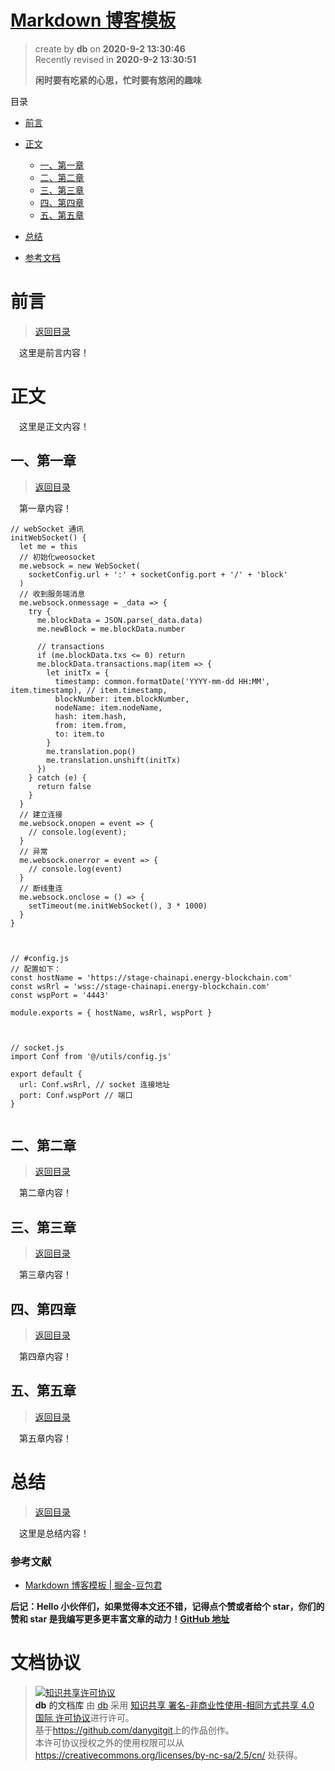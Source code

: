 # [Markdown 博客模板](https://github.com/danygitgit/document-library)

> create by **db** on **2020-9-2 13:30:46**  
> Recently revised in **2020-9-2 13:30:51**
>
> **闲时要有吃紧的心思，忙时要有悠闲的趣味**

<a id="catalog">目录</a>

- [前言](#preface)
- [正文](#main-body)

  - [一、第一章](#chapter-1)
  - [二、第二章](#chapter-2)
  - [三、第三章](#chapter-3)
  - [四、第四章](#chapter-4)
  - [五、第五章](#chapter-5)

- [总结](#summary)

- [参考文档](#reference-documents)

# <a  id="preface">前言</a>

> [返回目录](#catalog)

&emsp;这里是前言内容！

# <a  id="main-body">正文</a>

&emsp;这里是正文内容！

## <a  id="chapter-1">一、第一章</a>

> [返回目录](#catalog)

&emsp;第一章内容！
```JS
// webSocket 通讯
initWebSocket() {
  let me = this
  // 初始化weosocket
  me.websock = new WebSocket(
    socketConfig.url + ':' + socketConfig.port + '/' + 'block'
  )
  // 收到服务端消息
  me.websock.onmessage = _data => {
    try {
      me.blockData = JSON.parse(_data.data)
      me.newBlock = me.blockData.number

      // transactions
      if (me.blockData.txs <= 0) return
      me.blockData.transactions.map(item => {
        let initTx = {
          timestamp: common.formatDate('YYYY-mm-dd HH:MM', item.timestamp), // item.timestamp,
          blockNumber: item.blockNumber,
          nodeName: item.nodeName,
          hash: item.hash,
          from: item.from,
          to: item.to
        }
        me.translation.pop()
        me.translation.unshift(initTx)
      })
    } catch (e) {
      return false
    }
  }
  // 建立连接
  me.websock.onopen = event => {
    // console.log(event);
  }
  // 异常
  me.websock.onerror = event => {
    // console.log(event)
  }
  // 断线重连
  me.websock.onclose = () => {
    setTimeout(me.initWebSocket(), 3 * 1000)
  }
}



// #config.js
// 配置如下：
const hostName = 'https://stage-chainapi.energy-blockchain.com'
const wsRrl = 'wss://stage-chainapi.energy-blockchain.com'
const wspPort = '4443'

module.exports = { hostName, wsRrl, wspPort }



// socket.js
import Conf from '@/utils/config.js'

export default {
  url: Conf.wsRrl, // socket 连接地址
  port: Conf.wspPort // 端口
}


```

## <a  id="chapter-2">二、第二章</a>

> [返回目录](#catalog)

&emsp;第二章内容！

## <a  id="chapter-3">三、第三章</a>

> [返回目录](#catalog)

&emsp;第三章内容！

## <a  id="chapter-4">四、第四章</a>

> [返回目录](#catalog)

&emsp;第四章内容！

## <a  id="chapter-5">五、第五章</a>

> [返回目录](#catalog)

&emsp;第五章内容！

# <a  id="summary">总结</a>

> [返回目录](#catalog)

&emsp;这里是总结内容！

### <a  id="reference-documents">参考文献</a>

- [Markdown 博客模板 | 掘金-豆包君](https://juejin.im/user/5b1a3eb7f265da6e572b3ada)

**后记：Hello 小伙伴们，如果觉得本文还不错，记得点个赞或者给个 star，你们的赞和 star 是我编写更多更丰富文章的动力！[GitHub 地址](https://github.com/danygitgit/document-library)**

# 文档协议

> <a rel="license" href="http://creativecommons.org/licenses/by-nc-sa/4.0/"><img alt="知识共享许可协议" style="border-width:0" src="https://user-gold-cdn.xitu.io/2018/12/23/167d9537f3e29c99?w=88&h=31&f=png&s=1888" /></a><br /><a xmlns:dct="http://purl.org/dc/terms/" property="dct:title">**db** 的文档库</a> 由 <a xmlns:cc="http://creativecommons.org/ns#" href="db" property="cc:attributionName" rel="cc:attributionURL">db</a> 采用 <a rel="license" href="http://creativecommons.org/licenses/by-nc-sa/4.0/">知识共享 署名-非商业性使用-相同方式共享 4.0 国际 许可协议</a>进行许可。<br />基于<a xmlns:dct="http://purl.org/dc/terms/" href="https://github.com/danygitgit" rel="dct:source">https://github.com/danygitgit</a>上的作品创作。<br />本许可协议授权之外的使用权限可以从 <a xmlns:cc="http://creativecommons.org/ns#" href="https://creativecommons.org/licenses/by-nc-sa/2.5/cn/" rel="cc:morePermissions">https://creativecommons.org/licenses/by-nc-sa/2.5/cn/</a> 处获得。
